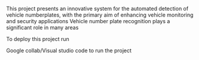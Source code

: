 This project presents an innovative system for the automated detection of vehicle numberplates, with the primary aim of enhancing vehicle monitoring and security applications
Vehicle number plate recognition plays a significant role in many areas

To deploy this project run

Google collab/Visual studio code to run the project

